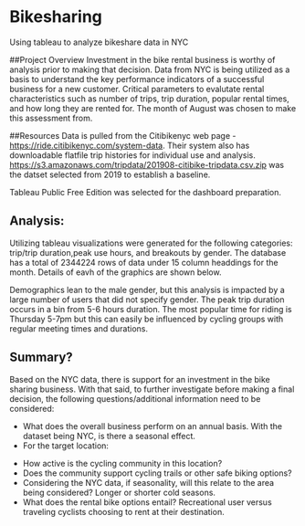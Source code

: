 # Bikesharing
Using tableau to analyze bikeshare data in NYC

##Project Overview
Investment in the bike rental business is worthy of analysis prior to making that decision.  Data from NYC is being utilized as a basis to understand the key performance indicators of a successful business for a new customer.  Critical parameters to evalutate rental characteristics such as number of trips, trip duration, popular rental times, and how long they are rented for.  The month of August was chosen to make this assessment from.

##Resources 
Data is pulled from the Citibikenyc web page - https://ride.citibikenyc.com/system-data.  Their system also has downloadable flatfile trip histories for individual use and analysis.  https://s3.amazonaws.com/tripdata/201908-citibike-tripdata.csv.zip was the datset selected from 2019 to establish a baseline.

Tableau Public Free Edition was selected for the dashboard preparation.

## Analysis:
Utilizing tableau visualizations were generated for the following categories:  trip/trip duration,peak use hours, and breakouts by gender.  The database has a total of 2344224 rows of data under 15 column headdings for the month.  Details of eavh of the graphics are shown below.

Demographics lean to the male gender, but this analysis is impacted by a large number of users that did not specify gender.  The peak trip duration occurs in a bin from 5-6 hours duration.  The most popular time for riding is Thursday 5-7pm but this can easily be influenced by cycling groups with regular meeting times and durations.

## Summary?  

Based on the NYC data, there is support for an investment in the bike sharing business.  With that said, to further investigate before making a final decision, the following questions/additional information need to be considered:
*  What does the overall business perform on an annual basis.  With the dataset being NYC, is there a seasonal effect.
*  For the target location:
  - How active is the cycling community in this location?
  - Does the community support cycling trails or other safe biking options?
  - Considering the NYC data, if seasonality, will this relate to the area being considered? Longer or shorter cold seasons.
  - What does the rental bike options entail?  Recreational user versus traveling cyclists choosing to rent at their destination.